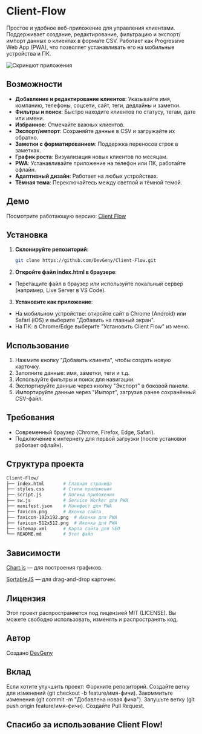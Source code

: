 # Client-Flow

Простое и удобное веб-приложение для управления клиентами. Поддерживает создание, редактирование, фильтрацию и экспорт/импорт данных о клиентах в формате CSV. Работает как Progressive Web App (PWA), что позволяет устанавливать его на мобильные устройства и ПК.

![Скриншот приложения](https://i.ibb.co/WpFcQWnh/2025-03-21-064306.png)

## Возможности
- **Добавление и редактирование клиентов**: Указывайте имя, компанию, телефоны, соцсети, сайт, теги, дедлайны и заметки.
- **Фильтры и поиск**: Быстро находите клиентов по статусу, тегам, дате или имени.
- **Избранное**: Отмечайте важных клиентов.
- **Экспорт/импорт**: Сохраняйте данные в CSV и загружайте их обратно.
- **Заметки с форматированием**: Поддержка переносов строк в заметках.
- **График роста**: Визуализация новых клиентов по месяцам.
- **PWA**: Устанавливайте приложение на телефон или ПК, работайте офлайн.
- **Адаптивный дизайн**: Работает на любых устройствах.
- **Тёмная тема**: Переключайтесь между светлой и тёмной темой.

## Демо
Посмотрите работающую версию: [Client Flow](https://dev-geniy.github.io/Client-Flow/)

## Установка

1. **Склонируйте репозиторий**:
   ```bash
   git clone https://github.com/DevGeny/Client-Flow.git

2. **Откройте файл index.html в браузере**:
- Перетащите файл в браузер или используйте локальный сервер (например, Live Server в VS Code).

3. **Установите как приложение**:
- На мобильном устройстве: откройте сайт в Chrome (Android) или Safari (iOS) и выберите "Добавить на главный экран".
- На ПК: в Chrome/Edge выберите "Установить Client Flow" из меню.

## Использование
1. Нажмите кнопку "Добавить клиента", чтобы создать новую карточку.
2. Заполните данные: имя, заметки, теги и т.д.
3. Используйте фильтры и поиск для навигации.
4. Экспортируйте данные через кнопку "Экспорт" в боковой панели.
5. Импортируйте данные через "Импорт", загрузив ранее сохранённый CSV-файл.

## Требования
- Современный браузер (Chrome, Firefox, Edge, Safari).
- Подключение к интернету для первой загрузки (после установки работает офлайн).

## Структура проекта

   ```bash
Client-Flow/
├── index.html       # Главная страница
├── styles.css       # Стили приложения
├── script.js        # Логика приложения
├── sw.js            # Service Worker для PWA
├── manifest.json    # Манифест для PWA
├── favicon.png      # Иконка сайта
├── favicon-192x192.png  # Иконка для PWA
├── favicon-512x512.png  # Иконка для PWA
├── sitemap.xml      # Карта сайта для SEO
└── README.md        # Этот файл
   ```

## Зависимости
[Chart.js](https://www.chartjs.org/) — для построения графиков.

[SortableJS](https://sortablejs.github.io/Sortable/) — для drag-and-drop карточек.

## Лицензия
Этот проект распространяется под лицензией MIT (LICENSE).
Вы можете свободно использовать, изменять и распространять код.

## Автор
Создано [DevGeny](https://github.com/Dev-Geniy/)

## Вклад
Если хотите улучшить проект:
Форкните репозиторий.
Создайте ветку для изменений (git checkout -b feature/имя-фичи).
Закоммитьте изменения (git commit -m "Добавлена новая фича").
Запушьте ветку (git push origin feature/имя-фичи).
Создайте Pull Request.

## Спасибо за использование Client Flow!
